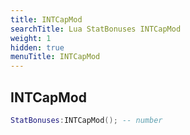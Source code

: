 ```yaml
---
title: INTCapMod
searchTitle: Lua StatBonuses INTCapMod
weight: 1
hidden: true
menuTitle: INTCapMod
---
```

## INTCapMod
```lua
StatBonuses:INTCapMod(); -- number
```